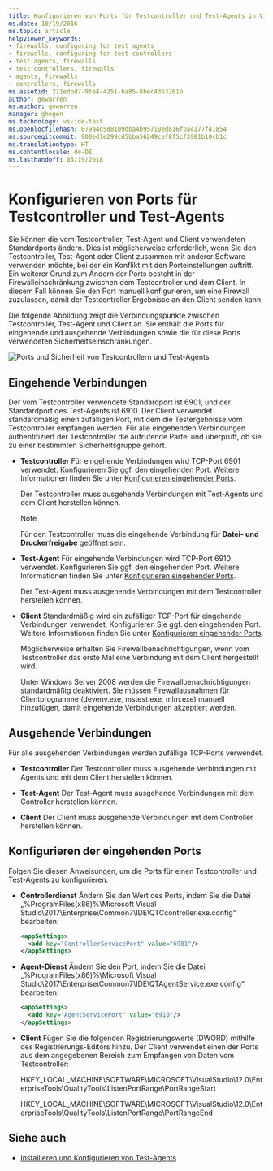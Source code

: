```yaml
---
title: Konfigurieren von Ports für Testcontroller und Test-Agents in Visual Studio | Microsoft-Dokumentation
ms.date: 10/19/2016
ms.topic: article
helpviewer_keywords:
- firewalls, configuring for test agents
- firewalls, configuring for test controllers
- test agents, firewalls
- test controllers, firewalls
- agents, firewalls
- controllers, firewalls
ms.assetid: 211edbd7-9fe4-4251-ba85-8bec4363261b
author: gewarren
ms.author: gewarren
manager: ghogen
ms.technology: vs-ide-test
ms.openlocfilehash: 079a4d588109dba4b95710ed816fba4177f41854
ms.sourcegitcommit: 900ed1e299cd5bba56249cef8f5cf3981b10cb1c
ms.translationtype: HT
ms.contentlocale: de-DE
ms.lasthandoff: 03/19/2018
---
```

# <a name="configure-ports-for-test-controllers-and-test-agents"></a>Konfigurieren von Ports für Testcontroller und Test-Agents

Sie können die vom Testcontroller, Test-Agent und Client verwendeten Standardports ändern. Dies ist möglicherweise erforderlich, wenn Sie den Testcontroller, Test-Agent oder Client zusammen mit anderer Software verwenden möchte, bei der ein Konflikt mit den Porteinstellungen auftritt. Ein weiterer Grund zum Ändern der Ports besteht in der Firewalleinschränkung zwischen dem Testcontroller und dem Client. In diesem Fall können Sie den Port manuell konfigurieren, um eine Firewall zuzulassen, damit der Testcontroller Ergebnisse an den Client senden kann.

 Die folgende Abbildung zeigt die Verbindungspunkte zwischen Testcontroller, Test-Agent und Client an. Sie enthält die Ports für eingehende und ausgehende Verbindungen sowie die für diese Ports verwendeten Sicherheitseinschränkungen.

 ![Ports und Sicherheit von Testcontrollern und Test-Agents](../test/media/test-controller-agent-firewall.png)

## <a name="incoming-connections"></a>Eingehende Verbindungen

Der vom Testcontroller verwendete Standardport ist 6901, und der Standardport des Test-Agents ist 6910. Der Client verwendet standardmäßig einen zufälligen Port, mit dem die Testergebnisse vom Testcontroller empfangen werden. Für alle eingehenden Verbindungen authentifiziert der Testcontroller die aufrufende Partei und überprüft, ob sie zu einer bestimmten Sicherheitsgruppe gehört.

- **Testcontroller** Für eingehende Verbindungen wird TCP-Port 6901 verwendet. Konfigurieren Sie ggf. den eingehenden Port. Weitere Informationen finden Sie unter [Konfigurieren eingehender Ports](#ConfigurePorts).

    Der Testcontroller muss ausgehende Verbindungen mit Test-Agents und dem Client herstellen können.

    > [!NOTE]
    > Für den Testcontroller muss die eingehende Verbindung für **Datei- und Druckerfreigabe** geöffnet sein.

- **Test-Agent** Für eingehende Verbindungen wird TCP-Port 6910 verwendet. Konfigurieren Sie ggf. den eingehenden Port. Weitere Informationen finden Sie unter [Konfigurieren eingehender Ports](#ConfigurePorts).

   Der Test-Agent muss ausgehende Verbindungen mit dem Testcontroller herstellen können.

- **Client** Standardmäßig wird ein zufälliger TCP-Port für eingehende Verbindungen verwendet. Konfigurieren Sie ggf. den eingehenden Port. Weitere Informationen finden Sie unter [Konfigurieren eingehender Ports](#ConfigurePorts).

   Möglicherweise erhalten Sie Firewallbenachrichtigungen, wenn vom Testcontroller das erste Mal eine Verbindung mit dem Client hergestellt wird.

   Unter Windows Server 2008 werden die Firewallbenachrichtigungen standardmäßig deaktiviert. Sie müssen Firewallausnahmen für Clientprogramme (devenv.exe, mstest.exe, mlm.exe) manuell hinzufügen, damit eingehende Verbindungen akzeptiert werden.

## <a name="outgoing-connections"></a>Ausgehende Verbindungen

Für alle ausgehenden Verbindungen werden zufällige TCP-Ports verwendet.

- **Testcontroller** Der Testcontroller muss ausgehende Verbindungen mit Agents und mit dem Client herstellen können.

- **Test-Agent** Der Test-Agent muss ausgehende Verbindungen mit dem Controller herstellen können.

- **Client** Der Client muss ausgehende Verbindungen mit dem Controller herstellen können.

## <a name="configure-the-incoming-ports"></a>Konfigurieren der eingehenden Ports

Folgen Sie diesen Anweisungen, um die Ports für einen Testcontroller und Test-Agents zu konfigurieren.

- **Controllerdienst** Ändern Sie den Wert des Ports, indem Sie die Datei „%ProgramFiles(x86)%\Microsoft Visual Studio\2017\Enterprise\Common7\IDE\QTCcontroller.exe.config“ bearbeiten:

    ```xml
    <appSettings>
      <add key="ControllerServicePort" value="6901"/>
    </appSettings>
    ```

- **Agent-Dienst** Ändern Sie den Port, indem Sie die Datei „%ProgramFiles(x86)%\Microsoft Visual Studio\2017\Enterprise\Common7\IDE\QTAgentService.exe.config“ bearbeiten:

    ```xml
    <appSettings>
      <add key="AgentServicePort" value="6910"/>
    </appSettings>
    ```

- **Client** Fügen Sie die folgenden Registrierungswerte (DWORD) mithilfe des Registrierungs-Editors hinzu. Der Client verwendet einen der Ports aus dem angegebenen Bereich zum Empfangen von Daten vom Testcontroller:

     HKEY_LOCAL_MACHINE\SOFTWARE\MICROSOFT\VisualStudio\12.0\EnterpriseTools\QualityTools\ListenPortRange\PortRangeStart

     HKEY_LOCAL_MACHINE\SOFTWARE\MICROSOFT\VisualStudio\12.0\EnterpriseTools\QualityTools\ListenPortRange\PortRangeEnd

## <a name="see-also"></a>Siehe auch

- [Installieren und Konfigurieren von Test-Agents](../test/lab-management/install-configure-test-agents.md)